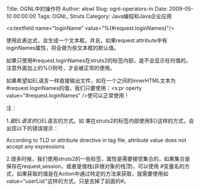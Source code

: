 Title: OGNL中的操作符
Author: alswl
Slug: ognl-operators-in
Date: 2009-05-10 00:00:00
Tags: OGNL, Struts
Category: Java编程和Java企业应用

<s:textfield name="loginName" value="%{#request.loginNames}"/>

使用此表达式，会生成一个文本框，并且，如果request.attribute中有loginNames属性，将会做为些文本框的默认值。

如果只使用#request.loginNames在struts2的标签内部，是不会显示任何值的，注意外面加上的%{}附号，才会被正常的使用。

如果希望如EL语言一样直接输出文件，如在一个<a></a>之间的innerHTML文本为#request.loginNames的值，我们只要使用：<s:pr
operty value="#request.loginNames" />使可以正常使用！

注：

1.${}是EL语言的 %{}这样的形式是ognl表过式语言的，在struts2的标签内部，使用%{}这样的形式，在标签外部可以使用${}EL语言的方式。如
果在struts2的标签内部使用${}这样的方式，会出现以下的错误提示：

According to TLD or attribute directive in tag file, attribute value does not
accept any expressions

2.很多时候，我们使用struts2的一些标签，属性是需要接受集合的，如果集合是保存在request,session，或者是值栈(非根对象的栈顶)，可以使用
#变量名的方式，如果获取的值是在Action中通过特定的方法来获取，就需要使用如 value="userList"这样的方式，只是去掉了前面的#。

